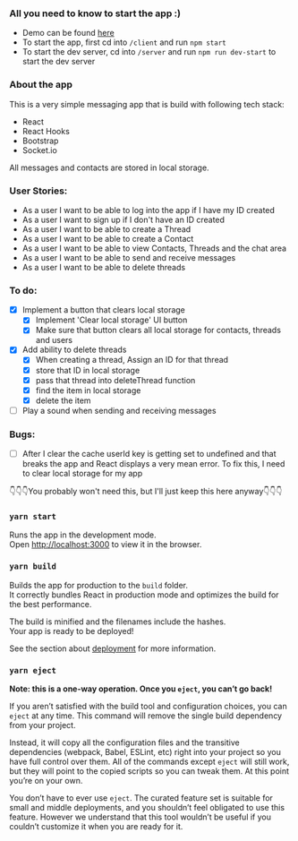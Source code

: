 ### All you need to know to start the app :)

- Demo can be found [here]()
- To start the app, first cd into `/client` and run `npm start`
- To start the dev server, cd into `/server` and run `npm run dev-start` to start the dev server

### About the app
This is a very simple messaging app that is build with following tech stack:
- React
- React Hooks
- Bootstrap
- Socket.io

All messages and contacts are stored in local storage.

### User Stories:
- As a user I want to be able to log into the app if I have my ID created
- As a user I want to sign up if I don't have an ID created
- As a user I want to be able to create a Thread
- As a user I want to be able to create a Contact
- As a user I want to be able to view Contacts, Threads and the chat area
- As a user I want to be able to send and receive messages
- As a user I want to be able to delete threads

### To do:
- [x] Implement a button that clears local storage
  - [x] Implement 'Clear local storage' UI button
  - [x] Make sure that button clears all local storage for contacts, threads and users
- [x] Add ability to delete threads
  - [x] When creating a thread, Assign an ID for that thread
  - [x] store that ID in local storage
  - [x] pass that thread into deleteThread function
  - [x] find the item in local storage
  - [x] delete the item
- [ ] Play a sound when sending and receiving messages

### Bugs:
- [ ] After I clear the cache userId key is getting set to undefined and that breaks the app and React displays a very mean error. To fix this, I need to clear local storage for my app

👇👇👇You probably won't need this, but I'll just keep this here anyway👇👇👇

### `yarn start`

Runs the app in the development mode.\
Open [http://localhost:3000](http://localhost:3000) to view it in the browser.

### `yarn build`

Builds the app for production to the `build` folder.\
It correctly bundles React in production mode and optimizes the build for the best performance.

The build is minified and the filenames include the hashes.\
Your app is ready to be deployed!

See the section about [deployment](https://facebook.github.io/create-react-app/docs/deployment) for more information.

### `yarn eject`

**Note: this is a one-way operation. Once you `eject`, you can’t go back!**

If you aren’t satisfied with the build tool and configuration choices, you can `eject` at any time. This command will remove the single build dependency from your project.

Instead, it will copy all the configuration files and the transitive dependencies (webpack, Babel, ESLint, etc) right into your project so you have full control over them. All of the commands except `eject` will still work, but they will point to the copied scripts so you can tweak them. At this point you’re on your own.

You don’t have to ever use `eject`. The curated feature set is suitable for small and middle deployments, and you shouldn’t feel obligated to use this feature. However we understand that this tool wouldn’t be useful if you couldn’t customize it when you are ready for it.

